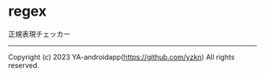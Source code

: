 # regex

正規表現チェッカー

---

Copyright (c) 2023 YA-androidapp(https://github.com/yzkn) All rights reserved.
